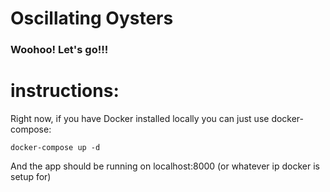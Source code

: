# Oscillating Oysters

### Woohoo! Let's go!!!

# instructions:

Right now, if you have Docker installed locally you can just use docker-compose:
```
docker-compose up -d
```

And the app should be running on localhost:8000 (or whatever ip docker is setup for)
